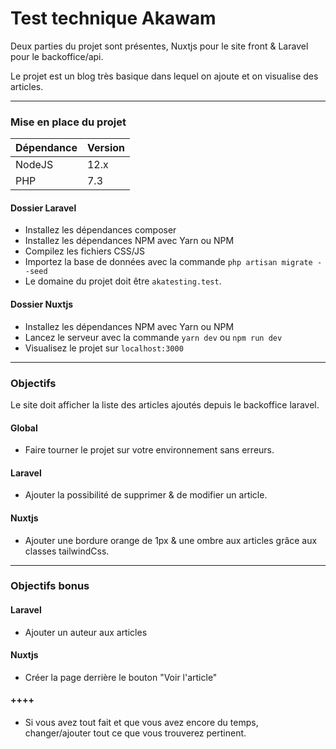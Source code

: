 # Test technique Akawam

Deux parties du projet sont présentes, Nuxtjs pour le site front & Laravel pour le backoffice/api.

Le projet est un blog très basique dans lequel on ajoute et on visualise des articles.

---
### Mise en place du projet


| Dépendance | Version |
| ------ | ------ |
| NodeJS | 12.x |
| PHP | 7.3 |

#### Dossier Laravel

- Installez les dépendances composer
- Installez les dépendances NPM avec Yarn ou NPM
- Compilez les fichiers CSS/JS
- Importez la base de données avec la commande `php artisan migrate --seed`
- Le domaine du projet doit être `akatesting.test`.

#### Dossier Nuxtjs

- Installez les dépendances NPM avec Yarn ou NPM
- Lancez le serveur avec la commande `yarn dev` ou `npm run dev`
- Visualisez le projet sur `localhost:3000`

---
### Objectifs

Le site doit afficher la liste des articles ajoutés depuis le backoffice laravel.
#### Global
- Faire tourner le projet sur votre environnement sans erreurs.
#### Laravel
- Ajouter la possibilité de supprimer & de modifier un article.
#### Nuxtjs
- Ajouter une bordure orange de 1px & une ombre aux articles grâce aux classes tailwindCss.

---
### Objectifs bonus

#### Laravel
- Ajouter un auteur aux articles

#### Nuxtjs
- Créer la page derrière le bouton "Voir l'article"

#### ++++
- Si vous avez tout fait et que vous avez encore du temps, changer/ajouter tout ce que vous trouverez pertinent.
